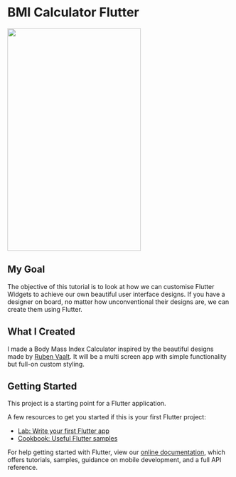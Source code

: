 # BMI Calculator Flutter

<img src="https://github.com/BatuhanAydonerDev/bmi_calculator/blob/master/bmi_calculator.gif?raw=true" width="300" height="500"/>

## My Goal
The objective of this tutorial is to look at how we can customise Flutter Widgets to achieve our own beautiful user interface designs. If you have a designer on board, no matter how unconventional their designs are, we can create them using Flutter.

## What I Created
I made a Body Mass Index Calculator inspired by the beautiful designs made by <a href="https://dribbble.com/shots/4585382-Simple-BMI-Calculator">Ruben Vaalt</a>. It will be a multi screen app with simple functionality but full-on custom styling.

## Getting Started

This project is a starting point for a Flutter application.

A few resources to get you started if this is your first Flutter project:

- [Lab: Write your first Flutter app](https://flutter.dev/docs/get-started/codelab)
- [Cookbook: Useful Flutter samples](https://flutter.dev/docs/cookbook)

For help getting started with Flutter, view our
[online documentation](https://flutter.dev/docs), which offers tutorials,
samples, guidance on mobile development, and a full API reference.
